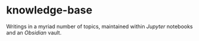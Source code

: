 # knowledge-base

Writings in a myriad number of topics, maintained within *Jupyter* notebooks and an *Obsidian* vault.
